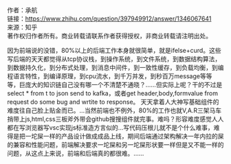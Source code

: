 作者：承航  
链接：https://www.zhihu.com/question/397949912/answer/1346067641  
来源：知乎  
著作权归作者所有。商业转载请联系作者获得授权，非商业转载请注明出处。  
  

因为前端说的没错，80%以上的后端工作本身就很简单，就是ifelse+curd。这些写后端的天天都觉得从tcp协议栈，到操作系统，到文件系统，到数据结构算法，到数据持久化，到分布式处理，到消息中间件，到一致性缓存，到负载均衡，到编程语言特性，到编译原理，到cpu流水，到千万并发，到秒百万message等等等，巨庞大的知识链自己没有哪一个不清楚不通晓？……但实际上呢？干的不过是select * from t to json send to kafka，或者get header,body,formvalue from request do some bug and wrtite to response。 天天拿着人大神写基础组件的难度往自己脸上贴金而已。…当然前端也不例外，80%的工作也就V,A.R三架马车捎带上js,html,css三板斧外带会github搜搜组件就完事。难吗？形容难度感觉人人都在写浏览器写vsc实现js标准造方言似的…写代码压根儿就不是个什么难事，难得是把一坨屎一样的产品设计做成成品上线，期间后端通过架构解决一年内拉的屎的兼容和性能问题，前端解决要求一坨屎和另一坨屎形状要一样但是又不能一样的问题，从这点上来说，前端和后端真的都很难。……